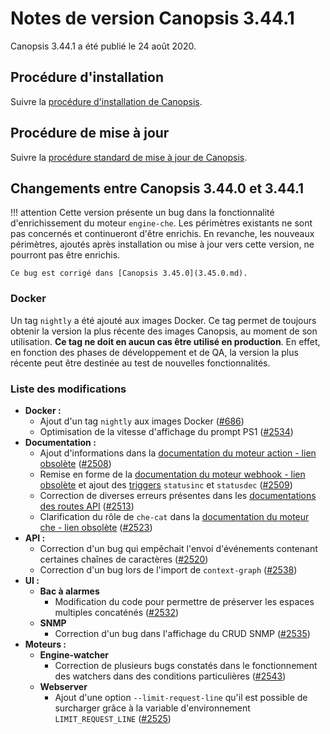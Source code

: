 # Notes de version Canopsis 3.44.1

Canopsis 3.44.1 a été publié le 24 août 2020.

## Procédure d'installation

Suivre la [procédure d'installation de Canopsis](../guide-administration/installation/index.md).

## Procédure de mise à jour

Suivre la [procédure standard de mise à jour de Canopsis](../guide-administration/mise-a-jour/index.md).

## Changements entre Canopsis 3.44.0 et 3.44.1

!!! attention
    Cette version présente un bug dans la fonctionnalité d'enrichissement du moteur `engine-che`. Les périmètres existants ne sont pas concernés et continueront d'être enrichis. En revanche, les nouveaux périmètres, ajoutés après installation ou mise à jour vers cette version, ne pourront pas être enrichis.

    Ce bug est corrigé dans [Canopsis 3.45.0](3.45.0.md).

### Docker

Un tag `nightly` a été ajouté aux images Docker. Ce tag permet de toujours obtenir la version la plus récente des images Canopsis, au moment de son utilisation. **Ce tag ne doit en aucun cas être utilisé en production**. En effet, en fonction des phases de développement et de QA, la version la plus récente peut être destinée au test de nouvelles fonctionnalités.

### Liste des modifications

*  **Docker :**
    * Ajout d'un tag `nightly` aux images Docker ([#686](https://git.canopsis.net/canopsis/canopsis/-/issues/686))
    * Optimisation de la vitesse d'affichage du prompt PS1 ([#2534](https://git.canopsis.net/canopsis/canopsis/-/issues/2534))
*  **Documentation :**
    * Ajout d'informations dans la [documentation du moteur action - lien obsolète]() ([#2508](https://git.canopsis.net/canopsis/canopsis/-/issues/2508))
    * Remise en forme de la [documentation du moteur webhook - lien obsolète]() et ajout des [triggers](../guide-administration/architecture-interne/triggers.md) `statusinc` et `statusdec` ([#2509](https://git.canopsis.net/canopsis/canopsis/-/issues/2509))
    * Correction de diverses erreurs présentes dans les [documentations des routes API](../guide-developpement/index.md#api) ([#2513](https://git.canopsis.net/canopsis/canopsis/-/issues/2513))
    * Clarification du rôle de `che-cat` dans la [documentation du moteur che - lien obsolète]() ([#2523](https://git.canopsis.net/canopsis/canopsis/-/issues/2523))
*  **API :**
    * Correction d'un bug qui empêchait l'envoi d'événements contenant certaines chaînes de caractères ([#2520](https://git.canopsis.net/canopsis/canopsis/-/issues/2520))
    * Correction d'un bug lors de l'import de `context-graph` ([#2538](https://git.canopsis.net/canopsis/canopsis/-/issues/2538))
*  **UI :**
    *   **Bac à alarmes**
        * Modification du code pour permettre de préserver les espaces multiples concaténés ([#2532](https://git.canopsis.net/canopsis/canopsis/-/issues/2532))
    *   **SNMP**
        * Correction d'un bug dans l'affichage du CRUD SNMP ([#2535](https://git.canopsis.net/canopsis/canopsis/-/issues/2535))
*  **Moteurs :**
    *   **Engine-watcher**
        * Correction de plusieurs bugs constatés dans le fonctionnement des watchers dans des conditions particulières ([#2543](https://git.canopsis.net/canopsis/canopsis/-/issues/2543))
    *  **Webserver**
        * Ajout d'une option `--limit-request-line` qu'il est possible de surcharger grâce à la variable d'environnement `LIMIT_REQUEST_LINE` ([#2525](https://git.canopsis.net/canopsis/canopsis/-/issues/2525))

